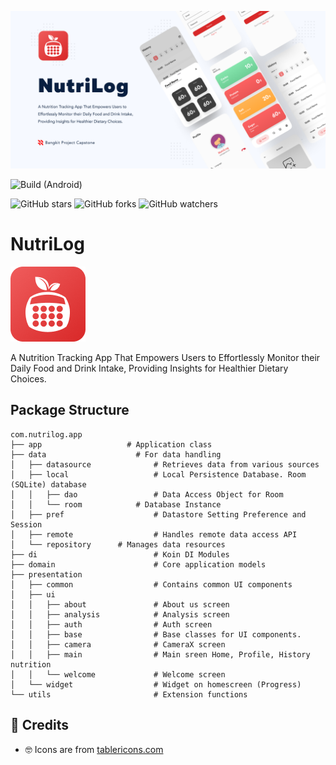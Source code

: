 ![GitHub Cards Preview](https://github.com/Nutrilog/NutriLog-App/blob/main/art/nutrilog-cover.png?raw=true)

![Build (Android)](https://github.com/Nutrilog/NutriLog-App/workflows/Android%20CI/badge.svg)

![GitHub stars](https://img.shields.io/github/stars/Nutrilog/NutriLog-App?style=social)
![GitHub forks](https://img.shields.io/github/forks/Nutrilog/NutriLog-App?style=social)
![GitHub watchers](https://img.shields.io/github/watchers/Nutrilog/NutriLog-App?style=social)

# NutriLog

![NutriLog Logo](https://github.com/Nutrilog/NutriLog-App/blob/main/art/logo.png?raw=true)

A Nutrition Tracking App That Empowers Users to Effortlessly Monitor their Daily Food and Drink Intake, Providing Insights for Healthier Dietary Choices.

## Package Structure

 ```
com.nutrilog.app
├── app                   # Application class
├── data                  	# For data handling
│   ├── datasource             	# Retrieves data from various sources
│   ├── local               	# Local Persistence Database. Room (SQLite) database
│   │   ├── dao                 # Data Access Object for Room
│   │   └── room          	# Database Instance
│   ├── pref                    # Datastore Setting Preference and Session
│   ├── remote               	# Handles remote data access API
│   └── repository		# Manages data resources
├── di                        	# Koin DI Modules
├── domain                    	# Core application models
├── presentation
│   ├── common                	# Contains common UI components
│   ├── ui
│   │   ├── about               # About us screen
│   │   ├── analysis            # Analysis screen
│   │   ├── auth               	# Auth screen
│   │   ├── base               	# Base classes for UI components.
│   │   ├── camera              # CameraX screen
│   │   ├── main               	# Main sreen Home, Profile, History nutrition
│   │   └── welcome          	# Welcome screen
│   └── widget                	# Widget on homescreen (Progress)
└── utils                     	# Extension functions

```

## 🤗 Credits

- 🤓 Icons are from [tablericons.com](https://tablericons.com)   
